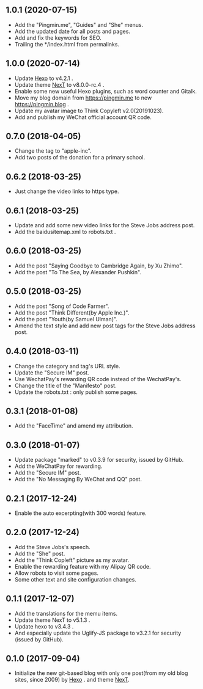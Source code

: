 ## 1.0.1 (2020-07-15)

- Add the "Pingmin.me", "Guides" and "She" menus.
- Add the updated date for all posts and pages.
- Add and fix the keywords for SEO.
- Trailing the */index.html from permalinks.

## 1.0.0 (2020-07-14)

- Update [Hexo](https://hexo.io) to v4.2.1 .
- Update theme [NexT](https://theme-next.js.org) to v8.0.0-rc.4 .
- Enable some new useful Hexo plugins, such as word counter and Gitalk.
- Move my blog domain from https://pingmin.me to new https://pingmin.blog .
- Update my avatar image to Think Copyleft v2.0(20191023).
- Add and publish my WeChat official account QR code.

## 0.7.0 (2018-04-05)

- Change the tag to "apple-inc".
- Add two posts of the donation for a primary school.

## 0.6.2 (2018-03-25)

- Just change the video links to https type.

## 0.6.1 (2018-03-25)

- Update and add some new video links for the Steve Jobs address post.
- Add the baidusitemap.xml to robots.txt .

## 0.6.0 (2018-03-25)

- Add the post "Saying Goodbye to Cambridge Again, by Xu Zhimo".
- Add the post "To The Sea, by Alexander Pushkin".

## 0.5.0 (2018-03-25)

- Add the post "Song of Code Farmer".
- Add the post "Think Different(by Apple Inc.)".
- Add the post "Youth(by Samuel Ulman)".
- Amend the text style and add new post tags for the Steve Jobs address post.

## 0.4.0 (2018-03-11)

- Change the category and tag's URL style.
- Update the "Secure IM" post.
- Use WechatPay's rewarding QR code instead of the WechatPay's.
- Change the title of the "Manifesto" post.
- Update the robots.txt : only publish some pages.

## 0.3.1 (2018-01-08)

- Add the "FaceTime" and amend my attribution.

## 0.3.0 (2018-01-07)

- Update package "marked" to v0.3.9 for security, issued by GitHub.
- Add the WeChatPay for rewarding.
- Add the "Secure IM" post.
- Add the "No Messaging By WeChat and QQ" post.

## 0.2.1 (2017-12-24)

- Enable the auto excerpting(with 300 words) feature.

## 0.2.0 (2017-12-24)

- Add the Steve Jobs's speech.
- Add the "She" post.
- Add the "Think Copleft" picture as my avatar.
- Enable the rewarding feature with my Alipay QR code.
- Allow robots to visit some pages.
- Some other text and site configuration changes.

## 0.1.1 (2017-12-07)

- Add the translations for the memu items.
- Update theme NexT to v5.1.3 .
- Update hexo to v3.4.3 .
- And especially update the Uglify-JS package to v3.2.1 for security
  (issued by GitHub).

## 0.1.0 (2017-09-04)

- Initialize the new git-based blog with only one post(from my old blog sites, since 2009) by [Hexo](https://hexo.io) .
  and theme [NexT](https://github.com/iissnan/hexo-theme-next).
